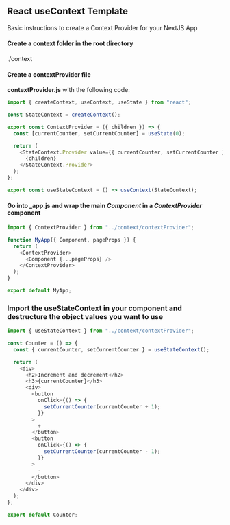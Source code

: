 ## React useContext Template

Basic instructions to create a Context Provider for your NextJS App

#### Create a context folder in the root directory

./context

#### Create a contextProvider file

**contextProvider.js** with the following code:

```js
import { createContext, useContext, useState } from "react";

const StateContext = createContext();

export const ContextProvider = ({ children }) => {
  const [currentCounter, setCurrentCounter] = useState(0);

  return (
    <StateContext.Provider value={{ currentCounter, setCurrentCounter }}>
      {children}
    </StateContext.Provider>
  );
};

export const useStateContext = () => useContext(StateContext);
```

#### Go into \_app.js and wrap the main _Component_ in a _ContextProvider_ component

```js
import { ContextProvider } from "../context/contextProvider";

function MyApp({ Component, pageProps }) {
  return (
    <ContextProvider>
      <Component {...pageProps} />
    </ContextProvider>
  );
}

export default MyApp;
```

### Import the useStateContext in your component and destructure the object values you want to use

```js
import { useStateContext } from "../context/contextProvider";

const Counter = () => {
  const { currentCounter, setCurrentCounter } = useStateContext();

  return (
    <div>
      <h2>Increment and decrement</h2>
      <h3>{currentCounter}</h3>
      <div>
        <button
          onClick={() => {
            setCurrentCounter(currentCounter + 1);
          }}
        >
          +
        </button>
        <button
          onClick={() => {
            setCurrentCounter(currentCounter - 1);
          }}
        >
          -
        </button>
      </div>
    </div>
  );
};

export default Counter;
```
